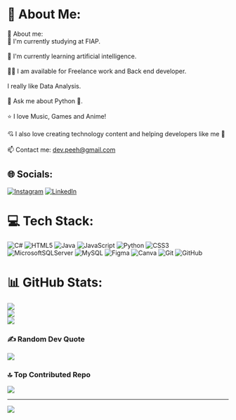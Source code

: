 # 💫 About Me:
🤗 About me:<br>🔭 I'm currently studying at FIAP.<br><br>🌱 I'm currently learning artificial intelligence.<br><br>👨‍💻 I am available for Freelance work and Back end developer.<br><br>I really like Data Analysis.<br><br>💬 Ask me about Python 🐍.<br><br>⭐ I love Music, Games and Anime!<br><br>💘 I also love creating technology content and helping developers like me 🤗<br><br>📫 Contact me: dev.peeh@gmail.com<br>


## 🌐 Socials:
[![Instagram](https://img.shields.io/badge/Instagram-%23E4405F.svg?logo=Instagram&logoColor=white)](https://instagram.com/www.instagram.com/guerra_peh) [![LinkedIn](https://img.shields.io/badge/LinkedIn-%230077B5.svg?logo=linkedin&logoColor=white)](https://linkedin.com/in/www.linkedin.com/in/pedro-2guerra) 

# 💻 Tech Stack:
![C#](https://img.shields.io/badge/c%23-%23239120.svg?style=plastic&logo=csharp&logoColor=white) ![HTML5](https://img.shields.io/badge/html5-%23E34F26.svg?style=plastic&logo=html5&logoColor=white) ![Java](https://img.shields.io/badge/java-%23ED8B00.svg?style=plastic&logo=openjdk&logoColor=white) ![JavaScript](https://img.shields.io/badge/javascript-%23323330.svg?style=plastic&logo=javascript&logoColor=%23F7DF1E) ![Python](https://img.shields.io/badge/python-3670A0?style=plastic&logo=python&logoColor=ffdd54) ![CSS3](https://img.shields.io/badge/css3-%231572B6.svg?style=plastic&logo=css3&logoColor=white) ![MicrosoftSQLServer](https://img.shields.io/badge/Microsoft%20SQL%20Server-CC2927?style=plastic&logo=microsoft%20sql%20server&logoColor=white) ![MySQL](https://img.shields.io/badge/mysql-4479A1.svg?style=plastic&logo=mysql&logoColor=white) ![Figma](https://img.shields.io/badge/figma-%23F24E1E.svg?style=plastic&logo=figma&logoColor=white) ![Canva](https://img.shields.io/badge/Canva-%2300C4CC.svg?style=plastic&logo=Canva&logoColor=white) ![Git](https://img.shields.io/badge/git-%23F05033.svg?style=plastic&logo=git&logoColor=white) ![GitHub](https://img.shields.io/badge/github-%23121011.svg?style=plastic&logo=github&logoColor=white)
# 📊 GitHub Stats:
![](https://github-readme-stats.vercel.app/api?username=PeehDrums&theme=highcontrast&hide_border=false&include_all_commits=true&count_private=true)<br/>
![](https://github-readme-streak-stats.herokuapp.com/?user=PeehDrums&theme=highcontrast&hide_border=false)<br/>
![](https://github-readme-stats.vercel.app/api/top-langs/?username=PeehDrums&theme=highcontrast&hide_border=false&include_all_commits=true&count_private=true&layout=compact)

### ✍️ Random Dev Quote
![](https://quotes-github-readme.vercel.app/api?type=horizontal&theme=merko)

### 🔝 Top Contributed Repo
![](https://github-contributor-stats.vercel.app/api?username=PeehDrums&limit=5&theme=highcontrast&combine_all_yearly_contributions=true)

---
[![](https://visitcount.itsvg.in/api?id=PeehDrums&icon=1&color=0)](https://visitcount.itsvg.in)

<!-- Proudly created with GPRM ( https://gprm.itsvg.in ) -->